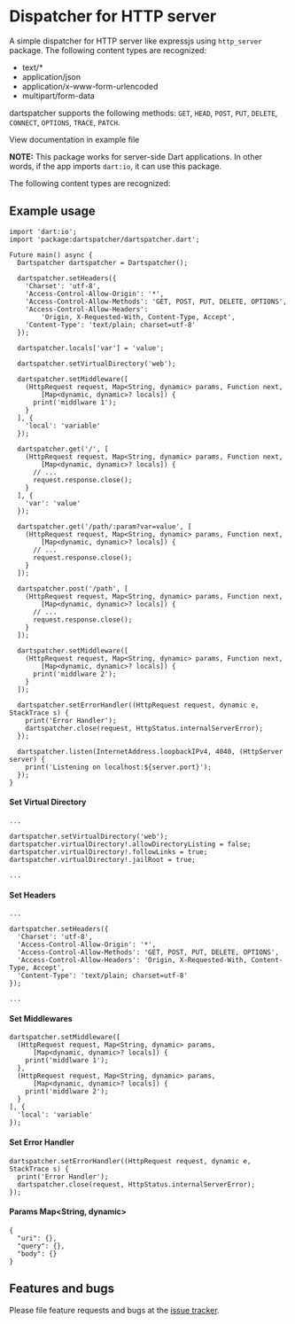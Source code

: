 # Dispatcher for HTTP server

A simple dispatcher for HTTP server like expressjs using `http_server` package.
The following content types are recognized:

- text/*
- application/json
- application/x-www-form-urlencoded
- multipart/form-data

dartspatcher supports the following methods: `GET`, `HEAD`, `POST`, `PUT`, `DELETE`, `CONNECT`, `OPTIONS`, `TRACE`, `PATCH`.

View documentation in example file

**NOTE:** This package works for server-side Dart applications.
In other words, if the app imports `dart:io`, it can use this
package.

The following content types are recognized:

## Example usage

```
import 'dart:io';
import 'package:dartspatcher/dartspatcher.dart';

Future main() async {
  Dartspatcher dartspatcher = Dartspatcher();

  dartspatcher.setHeaders({
    'Charset': 'utf-8',
    'Access-Control-Allow-Origin': '*',
    'Access-Control-Allow-Methods': 'GET, POST, PUT, DELETE, OPTIONS',
    'Access-Control-Allow-Headers':
        'Origin, X-Requested-With, Content-Type, Accept',
    'Content-Type': 'text/plain; charset=utf-8'
  });

  dartspatcher.locals['var'] = 'value';

  dartspatcher.setVirtualDirectory('web');

  dartspatcher.setMiddleware([
    (HttpRequest request, Map<String, dynamic> params, Function next,
        [Map<dynamic, dynamic>? locals]) {
      print('middlware 1');
    }
  ], {
    'local': 'variable'
  });

  dartspatcher.get('/', [
    (HttpRequest request, Map<String, dynamic> params, Function next,
        [Map<dynamic, dynamic>? locals]) {
      // ...
      request.response.close();
    }
  ], {
    'var': 'value'
  });

  dartspatcher.get('/path/:param?var=value', [
    (HttpRequest request, Map<String, dynamic> params, Function next,
        [Map<dynamic, dynamic>? locals]) {
      // ...
      request.response.close();
    }
  ]);

  dartspatcher.post('/path', [
    (HttpRequest request, Map<String, dynamic> params, Function next,
        [Map<dynamic, dynamic>? locals]) {
      // ...
      request.response.close();
    }
  ]);

  dartspatcher.setMiddleware([
    (HttpRequest request, Map<String, dynamic> params, Function next,
        [Map<dynamic, dynamic>? locals]) {
      print('middlware 2');
    }
  ]);

  dartspatcher.setErrorHandler((HttpRequest request, dynamic e, StackTrace s) {
    print('Error Handler');
    dartspatcher.close(request, HttpStatus.internalServerError);
  });

  dartspatcher.listen(InternetAddress.loopbackIPv4, 4040, (HttpServer server) {
    print('Listening on localhost:${server.port}');
  });
}
```

#### Set Virtual Directory
```
...

dartspatcher.setVirtualDirectory('web');
dartspatcher.virtualDirectory!.allowDirectoryListing = false;
dartspatcher.virtualDirectory!.followLinks = true;
dartspatcher.virtualDirectory!.jailRoot = true;

...
```

#### Set Headers
```
...

dartspatcher.setHeaders({
  'Charset': 'utf-8',
  'Access-Control-Allow-Origin': '*',
  'Access-Control-Allow-Methods': 'GET, POST, PUT, DELETE, OPTIONS',
  'Access-Control-Allow-Headers': 'Origin, X-Requested-With, Content-Type, Accept',
  'Content-Type': 'text/plain; charset=utf-8'
});

...
```

#### Set Middlewares
```
dartspatcher.setMiddleware([
  (HttpRequest request, Map<String, dynamic> params,
      [Map<dynamic, dynamic>? locals]) {
    print('middlware 1');
  },
  (HttpRequest request, Map<String, dynamic> params,
      [Map<dynamic, dynamic>? locals]) {
    print('middlware 2');
  }
], {
  'local': 'variable'
});
```

#### Set Error Handler
```
dartspatcher.setErrorHandler((HttpRequest request, dynamic e, StackTrace s) {
  print('Error Handler');
  dartspatcher.close(request, HttpStatus.internalServerError);
});
```

#### Params Map<String, dynamic>
```
{
  "uri": {},
  "query": {},
  "body": {}
}
```

## Features and bugs

Please file feature requests and bugs at the [issue tracker][tracker].

[tracker]: https://github.com/getdbjs/dartspatcher/issues
